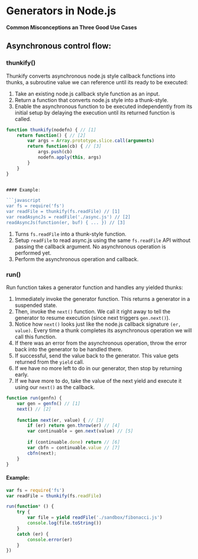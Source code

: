 # Generators in Node.js
__Common Misconceptions an Three Good Use Cases__

## Asynchronous control flow:

### thunkify()

Thunkify converts asynchronous node.js style callback functions
into thunks, a subroutine value we can reference until its ready
to be executed:

1. Take an existing node.js callback style function as an input.
2. Return a function that converts node.js style into a thunk-style.
3. Enable the asynchronous function to be executed independently  from its initial setup by delaying the execution until its  returned function is called.

```javascript
function thunkify(nodefn) { // [1]
    return function() { // [2]
        var args = Array.prototype.slice.call(arguments)
        return function(cb) { // [3]
            args.push(cb)
            nodefn.apply(this, args)
        }
    }
}


#### Example:

```javascript
var fs = require('fs')
var readFile = thunkify(fs.readFile) // [1]
var readAsyncJs = readFile('./async.js') // [2]
readAsyncJs(function(er, buf) { ... }) // [3]
```

1. Turns `fs.readFile` into a thunk-style function.
2. Setup `readFile` to read async.js using the same `fs.readFile` API  without passing the callback argument. No asynchronous operation  is performed yet.
3. Perform the asynchronous operation and callback.

### run()

Run function takes a generator function and handles any yielded thunks:

1. Immediately invoke the generator function. This returns a generator  in a suspended state.
2. Then, invoke the `next()` function. We call it right away to tell the  generator to resume execution (since next triggers `gen.next()`).
3. Notice how `next()` looks just like the node.js callback signature  `(er, value)`. Every time a thunk completes its asynchronous operation  we will call this function.
4. If there was an error from the asynchronous operation, throw the  error back into the generator to be handled there.
5. If successful, send the value back to the generator. This value  gets returned from the `yield` call.
6. If we have no more left to do in our generator, then stop by  returning early.
7. If we have more to do, take the value of the next yield and  execute it using our `next()` as the callback.

```javascript
function run(genfn) {
    var gen = genfn() // [1]
    next() // [2]
    
    function next(er, value) { // [3]
        if (er) return gen.throw(er) // [4]
        var continuable = gen.next(value) // [5]
        
        if (continuable.done) return // [6]
        var cbfn = continuable.value // [7]
        cbfn(next);
    }
}
```

#### Example:

```javascript
var fs = require('fs')
var readFile = thunkify(fs.readFile)

run(function* () {
    try {
        var file = yield readFile('./sandbox/fibonacci.js')
        console.log(file.toString())
    }
    catch (er) {
        console.error(er)
    }
})
```
